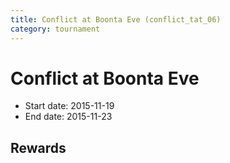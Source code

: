 ```yaml
---
title: Conflict at Boonta Eve (conflict_tat_06)
category: tournament
---
```

# Conflict at Boonta Eve

  * Start date: 2015-11-19
  * End date: 2015-11-23

## Rewards

